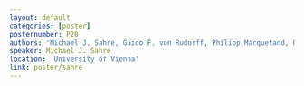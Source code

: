 ```yaml
---
layout: default
categories: [poster]
posternumber: P20
authors: 'Michael J. Sahre, Guido F. von Rudorff, Philipp Marquetand, O. Anatole von Lilienfeld'
speaker: Michael J. Sahre 
location: 'University of Vienna'
link: poster/sahre
---
```

